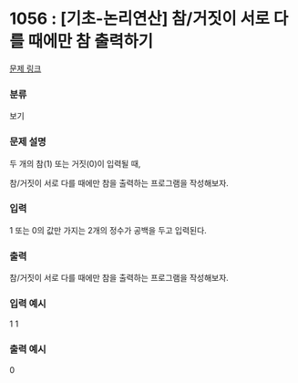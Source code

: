 # 1056 : [기초-논리연산] 참/거짓이 서로 다를 때에만 참 출력하기

[문제 링크](https://www.codeup.kr/problem.php?id=1056)

### 분류

보기

### 문제 설명

<p>두 개의 참(1) 또는 거짓(0)이 입력될 때,</p>
<p>참/거짓이 서로 다를 때에만 참을 출력하는 프로그램을 작성해보자.</p>

### 입력

<p>1 또는 0의 값만 가지는 2개의 정수가 공백을 두고 입력된다.</p>


### 출력

<p>참/거짓이 서로 다를 때에만 참을 출력하는 프로그램을 작성해보자.</p>

### 입력 예시

<p>1 1</p>

### 출력 예시

<p>0</p>

